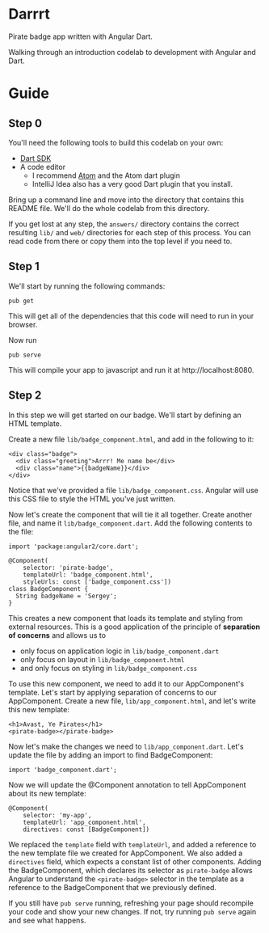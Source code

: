 # Darrrt
Pirate badge app written with Angular Dart.

Walking through an introduction codelab to development with Angular and Dart.

# Guide
## Step 0
You'll need the following tools to build this codelab on your own:
 - [Dart SDK](https://www.dartlang.org/install)
 - A code editor
   - I recommend [Atom](https://atom.io) and the Atom dart plugin
   - IntelliJ Idea also has a very good Dart plugin that you install.

Bring up a command line and move into the directory that contains this README
file.  We'll do the whole codelab from this directory.

If you get lost at any step, the `answers/` directory contains the correct
resulting `lib/` and `web/` directories for each step of this process.  You
can read code from there or copy them into the top level if you need to.

## Step 1
We'll start by running the following commands:

`pub get`

This will get all of the dependencies that this code will need to run in your
browser.

Now run

`pub serve`

This will compile your app to javascript and run it at http://localhost:8080.

## Step 2
In this step we will get started on our badge.  We'll start by defining an HTML template.

Create a new file `lib/badge_component.html`, and add in the following to it:
```
<div class="badge">
  <div class="greeting">Arrr! Me name be</div>
  <div class="name">{{badgeName}}</div>
</div>
```

Notice that we've provided a file `lib/badge_component.css`.  Angular will use
this CSS file to style the HTML you've just written.

Now let's create the component that will tie it all together.  Create another
file, and name it `lib/badge_component.dart`.  Add the following contents to
the file:
```
import 'package:angular2/core.dart';

@Component(
    selector: 'pirate-badge',
    templateUrl: 'badge_component.html',
    styleUrls: const ['badge_component.css'])
class BadgeComponent {
  String badgeName = 'Sergey';
}
```

This creates a new component that loads its template and styling from external
resources.  This is a good application of the principle of **separation of
concerns** and allows us to
 - only focus on application logic in `lib/badge_component.dart`
 - only focus on layout in `lib/badge_component.html`
 - and only focus on styling in `lib/badge_component.css`

To use this new component, we need to add it to our AppComponent's template. Let's start by applying separation of concerns to our AppComponent.  Create a new file, `lib/app_component.html`, and let's write this new template:
```
<h1>Avast, Ye Pirates</h1>
<pirate-badge></pirate-badge>
```

Now let's make the changes we need to `lib/app_component.dart`.  Let's update
the file by adding an import to find BadgeComponent:

`import 'badge_component.dart';`

Now we will update the @Component annotation to tell AppComponent about its
new template:
```
@Component(
    selector: 'my-app',
    templateUrl: 'app_component.html',
    directives: const [BadgeComponent])
```

We replaced the `template` field with `templateUrl`, and added a reference to
the new template file we created for AppComponent.  We also added a
`directives` field, which expects a constant list of other components.
Adding the BadgeComponent, which declares its selector as `pirate-badge`
allows Angular to understand the `<pirate-badge>` selector in the template as
a reference to the BadgeComponent that we previously defined.

If you still have `pub serve` running, refreshing your page should recompile
your code and show your new changes.  If not, try running `pub serve` again and see what happens.
